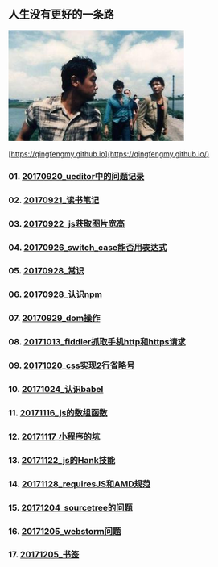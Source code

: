## 人生没有更好的一条路
![image](https://github.com/qingfengmy/blogs/raw/master/sources/time.jpg)

[https://qingfengmy.github.io](https://qingfengmy.github.io/)

### 01. [20170920_ueditor中的问题记录](https://github.com/qingfengmy/blogs/blob/master/articles/20170920_ueditor%E4%B8%AD%E7%9A%84%E9%97%AE%E9%A2%98%E8%AE%B0%E5%BD%95.markdown)
### 02. [20170921_读书笔记](https://github.com/qingfengmy/blogs/blob/master/articles/20170921_%E8%AF%BB%E4%B9%A6%E7%AC%94%E8%AE%B0.markdown)
### 03. [20170922_js获取图片宽高](https://github.com/qingfengmy/blogs/blob/master/articles/20170922_js%E8%8E%B7%E5%8F%96%E5%9B%BE%E7%89%87%E5%AE%BD%E9%AB%98.markdown)
### 04. [20170926_switch_case能否用表达式](https://github.com/qingfengmy/blogs/blob/master/articles/20170926_switch_case%E8%83%BD%E5%90%A6%E7%94%A8%E8%A1%A8%E8%BE%BE%E5%BC%8F.markdown)
### 05. [20170928_常识](https://github.com/qingfengmy/blogs/blob/master/articles/20170928_%E5%B8%B8%E8%AF%86.markdown)
### 06. [20170928_认识npm](https://github.com/qingfengmy/blogs/blob/master/articles/20170928_%E8%AE%A4%E8%AF%86npm.markdown)
### 07. [20170929_dom操作](https://github.com/qingfengmy/blogs/blob/master/articles/20170929_dom%E6%93%8D%E4%BD%9C.markdown)
### 08. [20171013_fiddler抓取手机http和https请求](https://github.com/qingfengmy/blogs/blob/master/articles/20171013_fiddler%E6%8A%93%E5%8F%96%E6%89%8B%E6%9C%BAhttp%E5%92%8Chttps%E8%AF%B7%E6%B1%82.markdown)
### 09. [20171020_css实现2行省略号](https://github.com/qingfengmy/blogs/blob/master/articles/20171020_css%E5%AE%9E%E7%8E%B02%E8%A1%8C%E7%9C%81%E7%95%A5%E5%8F%B7.markdown)
### 10. [20171024_认识babel](https://github.com/qingfengmy/blogs/blob/master/articles/20171024_%E8%AE%A4%E8%AF%86babel.markdown)
### 11. [20171116_js的数组函数](https://github.com/qingfengmy/blogs/blob/master/articles/20171116_js%E7%9A%84%E6%95%B0%E7%BB%84%E5%87%BD%E6%95%B0.markdown)
### 12. [20171117_小程序的坑](https://github.com/qingfengmy/blogs/blob/master/articles/20171117_%E5%B0%8F%E7%A8%8B%E5%BA%8F%E7%9A%84%E5%9D%91.markdown)
### 13. [20171122_js的Hank技能](https://github.com/qingfengmy/blogs/blob/master/articles/20171122_js%E7%9A%84Hank%E6%8A%80%E8%83%BD.markdown)
### 14. [20171128_requiresJS和AMD规范](https://github.com/qingfengmy/blogs/blob/master/articles/20171128_requiresJS%E5%92%8CAMD%E8%A7%84%E8%8C%83.markdown)
### 15. [20171204_sourcetree的问题](https://github.com/qingfengmy/blogs/blob/master/articles/20171204_sourcetree%E7%9A%84%E9%97%AE%E9%A2%98.markdown)
### 16. [20171205_webstorm问题](https://github.com/qingfengmy/blogs/blob/master/articles/20171205_webstorm%E9%97%AE%E9%A2%98.markdown)
### 17. [20171205_书签](https://github.com/qingfengmy/blogs/blob/master/articles/20171205_%E4%B9%A6%E7%AD%BE.markdown)
